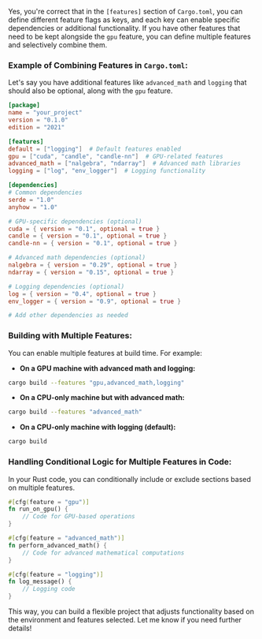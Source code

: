 Yes, you're correct that in the `[features]` section of `Cargo.toml`, you can define different feature flags as keys, and each key can enable specific dependencies or additional functionality. If you have other features that need to be kept alongside the `gpu` feature, you can define multiple features and selectively combine them.

### Example of Combining Features in `Cargo.toml`:

Let's say you have additional features like `advanced_math` and `logging` that should also be optional, along with the `gpu` feature.

```toml
[package]
name = "your_project"
version = "0.1.0"
edition = "2021"

[features]
default = ["logging"]  # Default features enabled
gpu = ["cuda", "candle", "candle-nn"]  # GPU-related features
advanced_math = ["nalgebra", "ndarray"]  # Advanced math libraries
logging = ["log", "env_logger"]  # Logging functionality

[dependencies]
# Common dependencies
serde = "1.0"
anyhow = "1.0"

# GPU-specific dependencies (optional)
cuda = { version = "0.1", optional = true }
candle = { version = "0.1", optional = true }
candle-nn = { version = "0.1", optional = true }

# Advanced math dependencies (optional)
nalgebra = { version = "0.29", optional = true }
ndarray = { version = "0.15", optional = true }

# Logging dependencies (optional)
log = { version = "0.4", optional = true }
env_logger = { version = "0.9", optional = true }

# Add other dependencies as needed
```

### Building with Multiple Features:

You can enable multiple features at build time. For example:

- **On a GPU machine with advanced math and logging:**

```bash
cargo build --features "gpu,advanced_math,logging"
```

- **On a CPU-only machine but with advanced math:**

```bash
cargo build --features "advanced_math"
```

- **On a CPU-only machine with logging (default):**

```bash
cargo build
```

### Handling Conditional Logic for Multiple Features in Code:

In your Rust code, you can conditionally include or exclude sections based on multiple features.

```rust
#[cfg(feature = "gpu")]
fn run_on_gpu() {
    // Code for GPU-based operations
}

#[cfg(feature = "advanced_math")]
fn perform_advanced_math() {
    // Code for advanced mathematical computations
}

#[cfg(feature = "logging")]
fn log_message() {
    // Logging code
}
```

This way, you can build a flexible project that adjusts functionality based on the environment and features selected. Let me know if you need further details!
